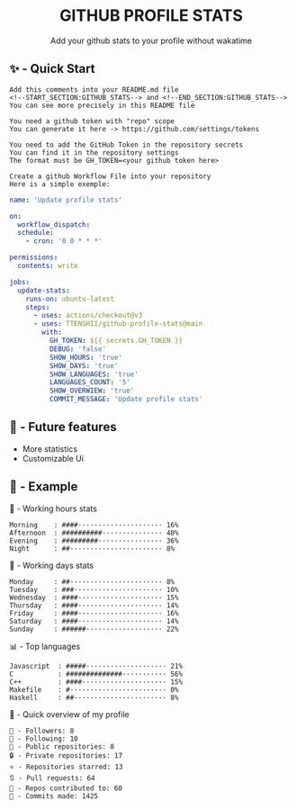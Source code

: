 <h1 align="center">GITHUB PROFILE STATS</h1>
<p align="center">Add your github stats to your profile without wakatime</p>

## ✨ - Quick Start
```
Add this comments into your README.md file
<!--START_SECTION:GITHUB_STATS--> and <!--END_SECTION:GITHUB_STATS-->
You can see more precisely in this README file
```
```
You need a github token with "repo" scope
You can generate it here -> https://github.com/settings/tokens
```
```
You need to add the GitHub Token in the repository secrets
You can find it in the repository settings
The format must be GH_TOKEN=<your github token here>
```
```
Create a github Workflow File into your repository
Here is a simple exemple:
```
```yml
name: 'Update profile stats'

on:
  workflow_dispatch:
  schedule:
    - cron: '0 0 * * *'

permissions:
  contents: write

jobs:
  update-stats:
    runs-on: ubuntu-latest
    steps:
      - uses: actions/checkout@v3
      - uses: TTENSHII/github-profile-stats@main
        with:
          GH_TOKEN: ${{ secrets.GH_TOKEN }}
          DEBUG: 'false'
          SHOW_HOURS: 'true'
          SHOW_DAYS: 'true'
          SHOW_LANGUAGES: 'true'
          LANGUAGES_COUNT: '5'
          SHOW_OVERWIEW: 'true'
          COMMIT_MESSAGE: 'Update profile stats'
```

## 🔖 - Future features
- More statistics
- Customizable Ui

## 📘 - Example

<!--START_SECTION:GITHUB_STATS-->
🌉 - Working hours stats
```text
Morning    : ####····················· 16%
Afternoon  : ##########··············· 40%
Evening    : #########················ 36%
Night      : ##······················· 8%
```
📅 - Working days stats
```text
Monday     : ##······················· 8%
Tuesday    : ###······················ 10%
Wednesday  : ####····················· 15%
Thursday   : ####····················· 14%
Friday     : ####····················· 16%
Saturday   : ####····················· 14%
Sunday     : ######··················· 22%
```
📊 - Top languages
```text
Javascript  : #####···················· 21%
C           : ##############··········· 56%
C++         : ####····················· 15%
Makefile    : #························ 0%
Haskell     : ##······················· 8%
```
🎏 - Quick overview of my profile
```text
👥 - Followers: 8
👤 - Following: 10
📂 - Public repositories: 8
🔒 - Private repositories: 17
⭐ - Repositories starred: 13
🔃 - Pull requests: 64
🐲 - Repos contributed to: 60
🍃 - Commits made: 1425
```
<!--END_SECTION:GITHUB_STATS-->

